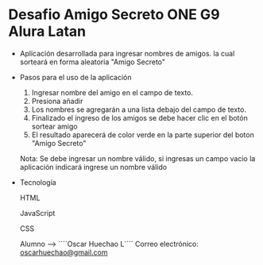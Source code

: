 <h1> Desafio Amigo Secreto ONE G9 Alura Latan </h1>

- Aplicación desarrollada para ingresar nombres de amigos. la cual sorteará en forma aleatoria "Amigo Secreto"

- Pasos para el uso de la aplicación
  
    1. Ingresar nombre del amigo en el campo de texto.
    2. Presiona añadir
    3. Los nombres se agregarán a una lista debajo del campo de texto.
    4. Finalizado el ingreso de los amigos se debe hacer clic en el botón sortear amigo
    5. El resultado aparecerá de color verde en la parte superior del boton "Amigo Secreto"
 
  Nota: Se debe ingresar un nombre válido, si ingresas un campo vacio la aplicación indicará ingrese un nombre válido

- Tecnología
  
    HTML
  
    JavaScript
  
    CSS

  Alumno --> ´´´´Oscar Huechao L´´´´
  Correo electrónico:  oscarhuechao@gmail.com
